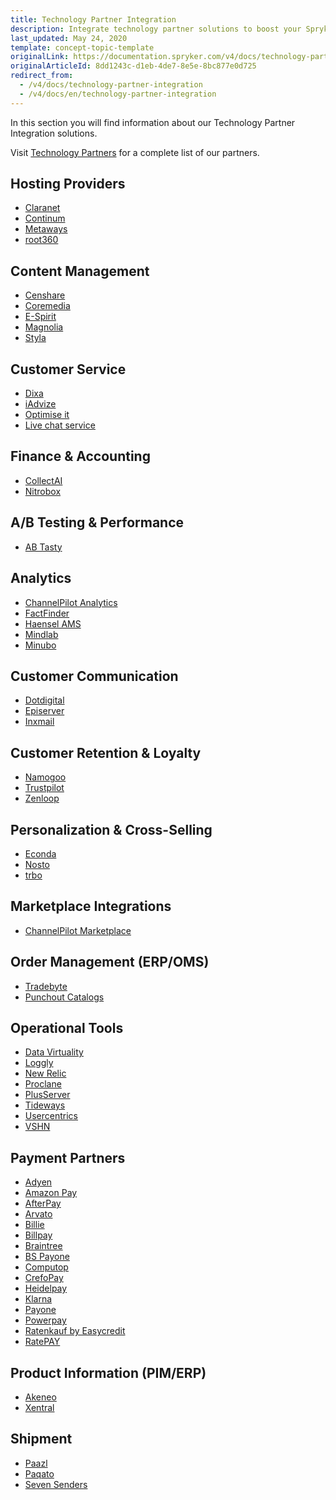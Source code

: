 ```yaml
---
title: Technology Partner Integration
description: Integrate technology partner solutions to boost your Spryker project performance.
last_updated: May 24, 2020
template: concept-topic-template
originalLink: https://documentation.spryker.com/v4/docs/technology-partner-integration
originalArticleId: 8dd1243c-d1eb-4de7-8e5e-8bc877e0d725
redirect_from:
  - /v4/docs/technology-partner-integration
  - /v4/docs/en/technology-partner-integration
---
```


In this section you will find information about our Technology Partner Integration solutions.

Visit [Technology Partners](https://spryker.com/technology-partners/) for a complete list of our partners.

##  Hosting Providers

* [Claranet](/docs/scos/user/technology-partners/{{page.version}}/hosting-providers/claranet.html)
* [Continum](/docs/scos/user/technology-partners/{{page.version}}/hosting-providers/continum.html)
* [Metaways](/docs/scos/user/technology-partners/{{page.version}}/hosting-providers/metaways.html)
* [root360](/docs/scos/user/technology-partners/{{page.version}}/hosting-providers/root-360.html)


## Content Management

* [Censhare](/docs/scos/user/technology-partners/{{page.version}}/content-management/censhare.html)
* [Coremedia](/docs/scos/user/technology-partners/{{page.version}}/content-management/coremedia.html)
* [E-Spirit](/docs/scos/user/technology-partners/{{page.version}}/content-management/e-spirit.html)
* [Magnolia](/docs/scos/user/technology-partners/{{page.version}}/content-management/magnolia.html)
* [Styla](/docs/scos/user/technology-partners/{{page.version}}/content-management/styla.html)

## Customer Service

* [Dixa](/docs/scos/user/technology-partners/{{page.version}}/customer-service/dixa.html)
* [iAdvize](/docs/scos/user/technology-partners/{{page.version}}/customer-service/iadvize.html)
* [Optimise it](/docs/scos/user/technology-partners/{{page.version}}/customer-service/optimise-it.html)
* [Live chat service](/docs/scos/user/technology-partners/{{page.version}}/customer-service/live-chat-service.html)

## Finance & Accounting

* [CollectAI](/docs/scos/user/technology-partners/{{page.version}}/finance-and-accounting/collectai.html)
* [Nitrobox](/docs/scos/user/technology-partners/{{page.version}}/finance-and-accounting/nitrobox.html)

## A/B Testing & Performance

* [AB Tasty](/docs/scos/user/technology-partners/{{page.version}}/marketing-and-conversion/ab-testing-and-performance/ab-tasty.html)
<!--* [Baqend](/docs/scos/user/technology-partners/{{page.version}}/marketing-and-conversion/ab-testing-and-performance/baqend.html)-->

## Analytics

* [ChannelPilot Analytics](/docs/scos/user/technology-partners/{{page.version}}/marketing-and-conversion/analytics/channelpilot-analytics.html)
* [FactFinder](/docs/scos/user/technology-partners/{{page.version}}/marketing-and-conversion/analytics/fact-finder.html)
* [Haensel AMS](/docs/scos/user/technology-partners/{{page.version}}/marketing-and-conversion/analytics/haensel-ams.html)
* [Mindlab](/docs/scos/user/technology-partners/{{page.version}}/marketing-and-conversion/analytics/mindlab.html)
* [Minubo](/docs/scos/user/technology-partners/{{page.version}}/marketing-and-conversion/analytics/minubo.html)

## Customer Communication

* [Dotdigital](/docs/scos/user/technology-partners/{{page.version}}/marketing-and-conversion/customer-communication/dotdigital.html)
* [Episerver](/docs/scos/user/technology-partners/{{page.version}}/marketing-and-conversion/customer-communication/episerver.html)
* [Inxmail](/docs/scos/user/technology-partners/{{page.version}}/marketing-and-conversion/customer-communication/inxmail.html)

## Customer Retention & Loyalty

* [Namogoo](/docs/scos/user/technology-partners/{{page.version}}/marketing-and-conversion/customer-retention-and-loyalty/namogoo.html)
* [Trustpilot](/docs/scos/user/technology-partners/{{page.version}}/marketing-and-conversion/customer-retention-and-loyalty/trustpilot.html)
* [Zenloop](/docs/scos/user/technology-partners/{{page.version}}/marketing-and-conversion/customer-retention-and-loyalty/zenloop.html)

## Personalization & Cross-Selling

<!--* [8Select](/docs/scos/user/technology-partners/{{page.version}}/marketing-and-conversion/personalization-and-cross-selling/8select.html)-->
<!--* [Contentserv](/docs/scos/user/technology-partners/{{page.version}}/marketing-and-conversion/personalization-and-cross-selling/contentserv.html)-->
* [Econda](/docs/scos/user/technology-partners/{{page.version}}/marketing-and-conversion/personalization-and-cross-selling/econda.html)
* [Nosto](/docs/scos/user/technology-partners/{{page.version}}/marketing-and-conversion/personalization-and-cross-selling/nosto.html)
* [trbo](/docs/scos/user/technology-partners/{{page.version}}/marketing-and-conversion/personalization-and-cross-selling/trbo.html)

## Marketplace Integrations

* [ChannelPilot Marketplace](/docs/scos/user/technology-partners/{{page.version}}/marketplace-integrations/channelpilot-marketplace.html)

## Order Management (ERP/OMS)

* [Tradebyte](/docs/scos/user/technology-partners/{{page.version}}/order-management-erpoms/tradebyte.html)
* [Punchout Catalogs](/docs/scos/user/technology-partners/{{page.version}}/order-management-erpoms/punchout-catalogs.html)

## Operational Tools

<!--* [Common Solutions](/docs/scos/user/technology-partners/{{page.version}}/operational-tools-monitoring-legal-etc/common-solutions.html)-->
* [Data Virtuality](/docs/scos/user/technology-partners/{{page.version}}/operational-tools-monitoring-legal-etc/data-virtuality.html)
* [Loggly](/docs/scos/user/technology-partners/{{page.version}}/operational-tools-monitoring-legal-etc/loggly.html)
* [New Relic](/docs/scos/user/technology-partners/{{page.version}}/operational-tools-monitoring-legal-etc/new-relic.html)
* [Proclane](/docs/scos/user/technology-partners/{{page.version}}/operational-tools-monitoring-legal-etc/proclane.html)
* [PlusServer](/docs/scos/user/technology-partners/{{page.version}}/operational-tools-monitoring-legal-etc/plusserver.html)
* [Tideways](/docs/scos/user/technology-partners/{{page.version}}/operational-tools-monitoring-legal-etc/tideways.html)
* [Usercentrics](/docs/scos/user/technology-partners/{{page.version}}/operational-tools-monitoring-legal-etc/usercentrics.html)
* [VSHN](/docs/scos/user/technology-partners/{{page.version}}/operational-tools-monitoring-legal-etc/vshn.html)
<!--* [Mindcurv](/docs/scos/user/technology-partners/{{page.version}}/operational-tools-monitoring-legal-etc/mindcurv.html)-->
<!--* [Shopmacher](/docs/scos/user/technology-partners/{{page.version}}/operational-tools-monitoring-legal-etc/shopmacher.html)-->

## Payment Partners

* [Adyen](/docs/scos/user/technology-partners/{{page.version}}/payment-partners/adyen.html)
* [Amazon Pay](/docs/scos/user/technology-partners/{{page.version}}/payment-partners/amazon-pay.html)
* [AfterPay](/docs/scos/user/technology-partners/{{page.version}}/payment-partners/afterpay.html)
* [Arvato](/docs/scos/user/technology-partners/{{page.version}}/payment-partners/arvato.html)
* [Billie](/docs/scos/user/technology-partners/{{page.version}}/payment-partners/billie.html)
* [Billpay](/docs/scos/user/technology-partners/{{page.version}}/payment-partners/billpay.html)
* [Braintree](/docs/scos/user/technology-partners/{{page.version}}/payment-partners/braintree.html)
* [BS Payone](/docs/scos/user/technology-partners/{{page.version}}/payment-partners/bs-payone/bs-payone.html)
* [Computop](/docs/scos/user/technology-partners/{{page.version}}/payment-partners/computop.html)
* [CrefoPay](/docs/scos/dev/technology-partner-guides/{{page.version}}/payment-partners/crefopay/installing-and-configuring-crefopay.html)
* [Heidelpay](/docs/scos/user/technology-partners/{{page.version}}/payment-partners/heidelpay/heidelpay.html)
* [Klarna](/docs/scos/user/technology-partners/{{page.version}}/payment-partners/klarna/klarna.html)
* [Payone](/docs/scos/user/technology-partners/{{page.version}}/payment-partners/payolution/payolution.html)
* [Powerpay](/docs/scos/user/technology-partners/{{page.version}}/payment-partners/powerpay.html)
* [Ratenkauf by Easycredit](/docs/scos/user/technology-partners/{{page.version}}/payment-partners/ratenkauf-by-easycredit/ratenkauf-by-easycredit.html)
* [RatePAY](/docs/scos/user/technology-partners/{{page.version}}/payment-partners/ratepay.html)

 ## Product Information (PIM/ERP)

* [Akeneo](/docs/scos/user/technology-partners/{{page.version}}/product-information-pimerp/akeneo.html)
* [Xentral](/docs/scos/user/technology-partners/{{page.version}}/product-information-pimerp/xentral.html)
<!--* [Censhare](/docs/scos/user/technology-partners/{{page.version}}/content-management/censhare.html)-->
<!--* [Contentserv](/docs/scos/user/technology-partners/{{page.version}}/product-information-pimerp/contentserv.html)-->
<!--* [Tradebyte](/docs/scos/user/technology-partners/{{page.version}}/order-management-erpoms/tradebyte.html)-->

 ## Shipment

* [Paazl](/docs/scos/user/technology-partners/{{page.version}}/shipment/paazl.html)
* [Paqato](/docs/scos/user/technology-partners/{{page.version}}/shipment/paqato.html)
* [Seven Senders](/docs/scos/user/technology-partners/{{page.version}}/shipment/seven-senders.html)

